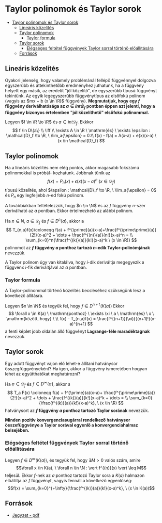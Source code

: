 # Taylor polinomok és Taylor sorok

<!--toc:start-->
- [Taylor polinomok és Taylor sorok](#taylor-polinomok-és-taylor-sorok)
  - [Lineáris közelítés](#lineáris-közelítés)
  - [Taylor polinomok](#taylor-polinomok)
    - [Taylor formula](#taylor-formula)
  - [Taylor sorok](#taylor-sorok)
    - [Elégséges feltétel függvények Taylor sorral történő előállítására](#elégséges-feltétel-függvények-taylor-sorral-történő-előállítására)
  - [Források](#források)
<!--toc:end-->

## Lineáris közelítés
Gyakori jelenség, hogy valamely problémánál fellépő függvénnyel dolgozva egyszerűbb és
áttekinthetőbb eredményhez juthatunk, ha a függvény helyett egy másik, az eredetit "jól közelítő",
de egyszerűbb típusú függvényt tekintünk. Az egyik legegyszerűbb függvénytípus az
elsőfokú polinom (vagyis az $mx + b (x \in \R)$ függvény). **Megmutatjuk, hogy egy $f$ függvény
deriválhatósága az $a \in int \mathcal{D}_f$ pontban éppen azt jelenti, hogy a függvény bizonyos
értelemben "jól közelíthető" elsőfokú polinommal.**

Legyen $f \in \R \to \R$ és $a \in int \mathcal{D}_f$. Ekkkor
$$
f \in D\{a\} \\ \iff \\ \exists A \in \R \ \mathrm{és} \ \exists \epsilon : \mathcal{D}_f \to \R, \ \lim_a{\epsilon} = 0:\\
f(x) - f(a) = A(x-a) + e(x)(x-a) \ (x \in \mathcal{D}_f)
$$

## Taylor polinomok
Ha a lineáris közelítés nem elég pontos, akkor magasabb fokszámú polinomokkal is próbál-
kozhatunk. Jobbnak tűnik az $$f(x) = P_n(x) + \epsilon(x)(x-a)^n \ (x \in \mathcal{D}_f)$$ típusú közelítés,
ahol $\apsilon : \mathcal{D}_f \to \R, \ \lim_a{\epsilon} = 0$ és $P_n$ egy legfeljebb $n$-ed fokú polinom.

A továbbiakban feltételezzük, hogy $n \in \N$ és az $f$ függvény $n$-szer deriválható az $a$ pontban.
Ekkor értelmezhető az alábbi polinom.

Ha $n \in N, \ a \in \mathcal{D}_f$ és $f \in D^n\{a\}$, akkor a
$$
T_{n,a}f(x)\coloneqq f(a) + f^{\prime}(a)(x-a)+\frac{f^{\prime\prime}(a)}{2!}(x-a)^2 + \dots + \frac{f^{(n)}(a)}{n!}(x-a)^n = \\
\sum_{k=0}^n{\frac{f^{(k)}(a)}{k!}(x-a)^k \ (x \in \R)}
$$ polinomot az **$f$ függvény $a$ ponthoz tartozó $n$-edik Taylor-polinómjának** nevezzük.

A Taylor polinom úgy van kitalálva, hogy $i$-dik deriváltja megegyezik a függvénx $i$-fik deriváltjával az $a$ pontban.

### Taylor formula
A Taylor-polinommal történő közelítés becsléséhez szükségünk lesz a következő állításra.

Legyen $n \in \N$ és tegyük fel, hogy $f \in D^{n+1}(K(a))$ Ekkor
$$
\forall x \in K(a) \ \mathrm{ponthoz} \ \exists \xi \ a \ \mathrm{és} \ x \ \mathrm{között, hogy} \ \\
f(x) - T_{n,a}f(x) = \frac{f^{(n+1)}(\xi)}{(n+1)!}(x-a)^{n+1}
$$ a fenti képlet jobb oldalán álló függvényt **Lagrange-féle maradéktagnak** nevezzük.

## Taylor sorok
Egy adott függvényt vajon elő lehet-e állítani hatványsor összegfüggvényeként?
Ha igen, akkor a függvény ismeretében hogyan lehet az együtthatókat meghatározni?

Ha $a \in \mathcal{D}_f$ és $f \in D^{\infty}\{a\}$, akkor a
$$
T_a F(x) \coloneqq f(a) + f^{\prime}(a)(x-a)+ \frac{f^{\prime\prime}(a)}{2!}(x-a)^2 + \dots + \frac{f^{(k)}(a)}{k!}(x-a)^k + \dots = \\
\sum_{k=0}{\frac{f^{(k)}(a)}{k!}(x-a)^k}, \ (x \in \R)
$$ hatványsort az **$f$ függvény $a$ ponthoz tartozó Taylor sorának** nevezzük.

**Minden pozitív konvergenciasugárral rendelkező hatványsor összefüggvénye a Taylor sorával egyenlő a konvergenciahalmaz belsejében.**

### Elégséges feltétel függvények Taylor sorral történő előállítására
Legyen $f \in D^{\infty}(K(a))$, és tegyük fel, hogy $\exists M > 0$ valós szám, amire
$$\forall x \in K(a), \ \forall n \in \N : \vert f^{(n)}(x) \vert \leq M$$
teljesül. Ekkor $f$-nek az $a$ ponthoz tartozó Taylor sora a $K(a)$ halmazon előállítja az $f$ függvényt,
vagyis fennáll a következő egyenlőség:
$$f(x) = \sum_{k=0}^{+\infty}{\frac{f^{(k)}(a)}{k!}(x-a)^k}, \ (x \in K(a))$$

## Források
- [Jegyzet - pdf](https://numanal.inf.elte.hu/~szili/Oktatas/An_II_F_2023_tavasz/05_AnIIF-Ea_2023_tavasz.pdf)